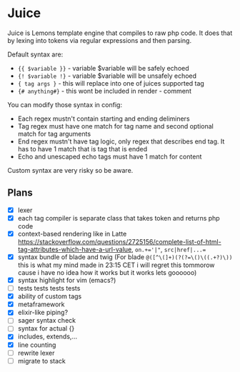 # Juice

Juice is Lemons template engine that compiles to raw php code. It does that by lexing into tokens via regular expressions and then parsing.

Default syntax are:
- `{{ $variable }}` - variable $variable will be safely echoed
- `{! $variable !}` - variable $variable will be unsafely echoed
- `{ tag args }` - this will replace into one of juices supported tag
- `{# anything#}` - this wont be included in render - comment

You can modify those syntax in config:

- Each regex mustn't contain starting and ending deliminers
- Tag regex must have one match for tag name and second optional match for tag arguments
- End regex mustn't have tag logic, only regex that describes end tag. It has to have 1 match that is tag that is ended
- Echo and unescaped echo tags must have 1 match for content

Custom syntax are very risky so be aware.

## Plans

- [x] lexer
- [x] each tag compiler is separate class that takes token and returns php code
- [x] context-based rendering like in Latte https://stackoverflow.com/questions/2725156/complete-list-of-html-tag-attributes-which-have-a-url-value, `on.+='|"`, `src|href|...=`
- [x] syntax bundle of blade and twig (For blade `@([^\(]+)(?(?=\()\((.+?)\))` this is what my mind made in 23:15 CET i will regret this tommorow cause i have no idea how it works but it works lets goooooo)
- [x] syntax highlight for vim (emacs?)
- [ ] tests tests tests tests
- [x] ability of custom tags
- [x] metaframework
- [x] elixir-like piping?
- [ ] sager syntax check
- [ ] syntax for actual {}
- [x] includes, extends,...
- [x] line counting
- [ ] rewrite lexer
- [ ] migrate to stack
